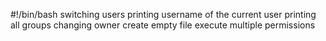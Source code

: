 #!/bin/bash
switching users
printing username of the current user
printing all groups
changing owner
create empty file
execute
multiple permissions
